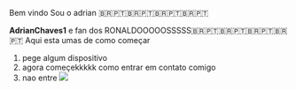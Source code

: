 Bem vindo Sou o adrian 🇧🇷🇵🇹🇧🇷🇵🇹🇧🇷🇵🇹🇧🇷🇵🇹

**AdrianChaves1** e fan dos RONALDOOOOOSSSSS🇧🇷🇵🇹🇧🇷🇵🇹🇧🇷🇵🇹🇧🇷🇵🇹
Aqui esta umas de como começar
1. pege algum dispositivo
2. agora começekkkkk
como entrar em contato comigo
1. nao entre
![](https://media1.tenor.com/m/XprpuH1iQNkAAAAd/ronaldo.gif)
